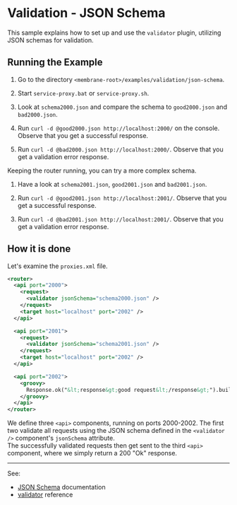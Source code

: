 # Validation - JSON Schema 

This sample explains how to set up and use the `validator` plugin, utilizing JSON schemas for validation.


## Running the Example

1. Go to the directory `<membrane-root>/examples/validation/json-schema`.

2. Start `service-proxy.bat` or `service-proxy.sh`.

3. Look at `schema2000.json` and compare the schema to `good2000.json` and `bad2000.json`.

4. Run `curl -d @good2000.json http://localhost:2000/` on the console. Observe that you get a successful response.

5. Run `curl -d @bad2000.json http://localhost:2000/`. Observe that you get a validation error response.

Keeping the router running, you can try a more complex schema.

1. Have a look at `schema2001.json`, `good2001.json` and `bad2001.json`.

2. Run `curl -d @good2001.json http://localhost:2001/`. Observe that you get a successful response.

3. Run `curl -d @bad2001.json http://localhost:2001/`. Observe that you get a validation error response.

## How it is done

Let's examine  the `proxies.xml` file.

```xml
<router>
  <api port="2000">
    <request>
      <validator jsonSchema="schema2000.json" />
    </request>
    <target host="localhost" port="2002" />
  </api>

  <api port="2001">
    <request>
      <validator jsonSchema="schema2001.json" />
    </request>
    <target host="localhost" port="2002" />
  </api>

  <api port="2002">
    <groovy>
      Response.ok("&lt;response&gt;good request&lt;/response&gt;").build()
    </groovy>
  </api>
</router>
```

We define three `<api>` components, running on ports 2000-2002.
The first two validate all requests using the JSON schema defined in the `<validator />` component's `jsonSchema` attribute.  
The successfully validated requests then get sent to the third `<api>` component, where we simply return a 200 "Ok" response.

---
See: 
- [JSON Schema](https://json-schema.org/) documentation
- [validator](https://membrane-soa.org/api-gateway-doc/current/configuration/reference/validator.htm) reference